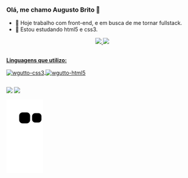 ### Olá, me chamo Augusto Brito 👋

- 🔭 Hoje trabalho com front-end, e em busca de me tornar fullstack.
- 🌱 Estou estudando html5 e css3.

<div align="center">
  <a href="https://github.com/wgutto">
  <img height="180em" src="https://github-readme-stats.vercel.app/api?username=wgutto&show_icons=true&theme=dark&include_all_commits=true&count_private=true"/>
  <img height="180em" src="https://github-readme-stats.vercel.app/api/top-langs/?username=wgutto&layout=compact&langs_count=7&theme=dark"/>
</div><br/>

<b>Linguagens que utilizo:</b>
<div style="display: inline_block">
  <img align="center" alt="wgutto-css3" height="30" width="40" src="https://cdn.jsdelivr.net/gh/devicons/devicon/icons/css3/css3-plain-wordmark.svg">
  <img align="center" alt="wgutto-html5" height="30" width="40" src="https://cdn.jsdelivr.net/gh/devicons/devicon/icons/html5/html5-plain-wordmark.svg">
</div>

##
<div>
  <a href="https://www.instagram.com/wgutto" target="_blank"><img src="https://img.shields.io/badge/-Instagram-%23E4405F?style=for-the-badge&logo=instagram&logoColor=white" target="_blank"></a>
  <a href = "mailto:gamesguto9@gmail.com"><img src="https://img.shields.io/badge/-Gmail-%23333?style=for-the-badge&logo=gmail&logoColor=white" target="_blank"></a>
</div>
  
<div>
  
  ![Snake animation](https://github.com/wgutto/wgutto/blob/output/github-contribution-grid-snake.svg)
 
  </div>
